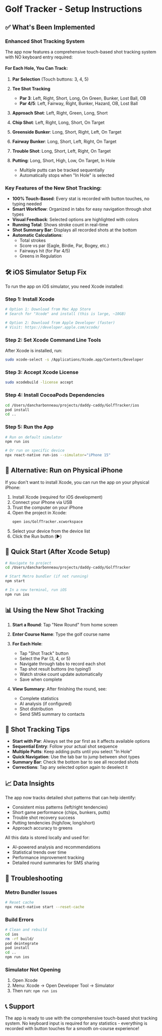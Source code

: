 # Golf Tracker - Setup Instructions

## ✅ What's Been Implemented

### Enhanced Shot Tracking System
The app now features a comprehensive touch-based shot tracking system with NO keyboard entry required:

#### For Each Hole, You Can Track:

1. **Par Selection** (Touch buttons: 3, 4, 5)

2. **Tee Shot Tracking**
   - **Par 3**: Left, Right, Short, Long, On Green, Bunker, Lost Ball, OB
   - **Par 4/5**: Left, Fairway, Right, Bunker, Hazard, OB, Lost Ball

3. **Approach Shot**: Left, Right, Green, Long, Short

4. **Chip Shot**: Left, Right, Long, Short, On Target

5. **Greenside Bunker**: Long, Short, Right, Left, On Target

6. **Fairway Bunker**: Long, Short, Left, Right, On Target

7. **Trouble Shot**: Long, Short, Left, Right, On Target

8. **Putting**: Long, Short, High, Low, On Target, In Hole
   - Multiple putts can be tracked sequentially
   - Automatically stops when "In Hole" is selected

### Key Features of the New Shot Tracking:
- **100% Touch-Based**: Every stat is recorded with button touches, no typing needed
- **Smart Workflow**: Organized in tabs for easy navigation through shot types
- **Visual Feedback**: Selected options are highlighted with colors
- **Running Total**: Shows stroke count in real-time
- **Shot Summary Bar**: Displays all recorded shots at the bottom
- **Automatic Calculations**: 
  - Total strokes
  - Score vs par (Eagle, Birdie, Par, Bogey, etc.)
  - Fairways hit (for Par 4/5)
  - Greens in Regulation

## 🛠 iOS Simulator Setup Fix

To run the app on iOS simulator, you need Xcode installed:

### Step 1: Install Xcode
```bash
# Option 1: Download from Mac App Store
# Search for "Xcode" and install (this is large, ~10GB)

# Option 2: Download from Apple Developer (faster)
# Visit: https://developer.apple.com/xcode/
```

### Step 2: Set Xcode Command Line Tools
After Xcode is installed, run:
```bash
sudo xcode-select -s /Applications/Xcode.app/Contents/Developer
```

### Step 3: Accept Xcode License
```bash
sudo xcodebuild -license accept
```

### Step 4: Install CocoaPods Dependencies
```bash
cd /Users/dancharbonneau/projects/daddy-caddy/GolfTracker/ios
pod install
cd ..
```

### Step 5: Run the App
```bash
# Run on default simulator
npm run ios

# Or run on specific device
npx react-native run-ios --simulator="iPhone 15"
```

## 📱 Alternative: Run on Physical iPhone

If you don't want to install Xcode, you can run the app on your physical iPhone:

1. Install Xcode (required for iOS development)
2. Connect your iPhone via USB
3. Trust the computer on your iPhone
4. Open the project in Xcode:
   ```bash
   open ios/GolfTracker.xcworkspace
   ```
5. Select your device from the device list
6. Click the Run button (▶️)

## 🚀 Quick Start (After Xcode Setup)

```bash
# Navigate to project
cd /Users/dancharbonneau/projects/daddy-caddy/GolfTracker

# Start Metro bundler (if not running)
npm start

# In a new terminal, run iOS
npm run ios
```

## 📊 Using the New Shot Tracking

1. **Start a Round**: Tap "New Round" from home screen
2. **Enter Course Name**: Type the golf course name
3. **For Each Hole**:
   - Tap "Shot Track" button
   - Select the Par (3, 4, or 5)
   - Navigate through tabs to record each shot
   - Tap shot result buttons (no typing!)
   - Watch stroke count update automatically
   - Save when complete

4. **View Summary**: After finishing the round, see:
   - Complete statistics
   - AI analysis (if configured)
   - Shot distribution
   - Send SMS summary to contacts

## 🎯 Shot Tracking Tips

- **Start with Par**: Always set the par first as it affects available options
- **Sequential Entry**: Follow your actual shot sequence
- **Multiple Putts**: Keep adding putts until you select "In Hole"
- **Quick Navigation**: Use the tab bar to jump between shot types
- **Summary Bar**: Check the bottom bar to see all recorded shots
- **Corrections**: Tap any selected option again to deselect it

## 📈 Data Insights

The app now tracks detailed shot patterns that can help identify:
- Consistent miss patterns (left/right tendencies)
- Short game performance (chips, bunkers, putts)
- Trouble shot recovery success
- Putting tendencies (high/low, long/short)
- Approach accuracy to greens

All this data is stored locally and used for:
- AI-powered analysis and recommendations
- Statistical trends over time
- Performance improvement tracking
- Detailed round summaries for SMS sharing

## 🔧 Troubleshooting

### Metro Bundler Issues
```bash
# Reset cache
npx react-native start --reset-cache
```

### Build Errors
```bash
# Clean and rebuild
cd ios
rm -rf build/
pod deintegrate
pod install
cd ..
npm run ios
```

### Simulator Not Opening
1. Open Xcode
2. Menu: Xcode → Open Developer Tool → Simulator
3. Then run: `npm run ios`

## 📞 Support

The app is ready to use with the comprehensive touch-based shot tracking system. No keyboard input is required for any statistics - everything is recorded with button touches for a smooth on-course experience!
